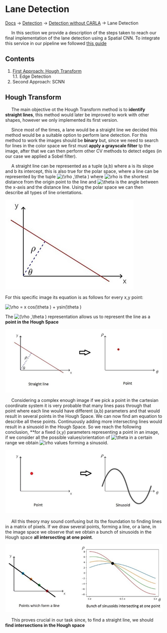 # Lane Detection
[Docs][docs-url] -> [Detection][detection-path] -> [Detection without CARLA][detection-no-carla] -> Lane Detection

&nbsp;&nbsp;&nbsp;&nbsp; In this section we provide a description of the steps taken to reach our final implementation of the lane detection using a Spatial CNN. To integrate this service in our pipeline we followed [this guide][lane-detection-guide]

## Contents
1.  [First Approach: Hough Transform](#Hough-Transform)  
    1.1. Edge Detection
2.  Second Approach: SCNN

## Hough Transform

&nbsp;&nbsp;&nbsp;&nbsp; The main objective ot the Hough Transform method is to **identify straight lines**, this method would later be improved to work with other shapes, however we only implemented its first version.

&nbsp;&nbsp;&nbsp;&nbsp; Since most of the times, a lane would be a straight line we decided this method would be a suitable option to perform lane detection. For this method to work the images should be **binary** but, since we need to search for lines in the color space we first must **apply a grayscale filter** tp the image, after that we can then perform other CV methods to detect edges (in our case we applied a Sobel filter).


&nbsp;&nbsp;&nbsp;&nbsp; A straight line can be represented as a tuple (a,b) where a is its slope and b its intercept, this is also true for the polar space, where a line can be represented by the tuple <img src="https://latex.codecogs.com/gif.latex?(\rho&space;,\theta&space;)" title="(\rho ,\theta )" /> where <img src="https://latex.codecogs.com/gif.latex?\rho" title="\rho" />  is the shortest distance from the origin point to the line and <img src="https://latex.codecogs.com/gif.latex?\theta" title="\theta" /> is the angle between the x-axis and the distance line. Using the polar space we can then describe all types of line orientations.

![Line with polar space relation][polar-space-line]

For this specific image its equation is as follows for every x,y point: 

<img src="https://latex.codecogs.com/gif.latex?\rho&space;=&space;x&space;cos(\theta&space;)&space;&plus;&space;ysin(\theta&space;)" title="\rho = x cos(\theta ) + ysin(\theta )" />  

<br>

The <img src="https://latex.codecogs.com/gif.latex?(\rho&space;,\theta&space;)" title="(\rho ,\theta )" /> representation allows us to represent the line as a **point in the Hough Space**

![Line representation in the Hough Space][polar-space-hough]

&nbsp;&nbsp;&nbsp;&nbsp; Considering a complex enough image if we pick a point in the cartesian coordinate system it is very probable that many lines pass through that point where each line would have different (a,b) parameters and that would result in several points in the Hough Space. We can now find am equation to describe all these points. Continuously adding more intersecting lines would result in a sinusoid in the Hough Space. So we reach the following conclusion, **for a fixed (x,y) parameters representing a point in an image, if we consider all the possible values/orientation of <img src="https://latex.codecogs.com/gif.latex?\theta" title="\theta" /> in a certain range we obtain <img src="https://latex.codecogs.com/gif.latex?\rho" title="\rho" /> values forming a sinusoid.

![Point representation of all its values, forming a sinusoid][hough-sinusoid]


&nbsp;&nbsp;&nbsp;&nbsp; All this theory may sound confusing but its the foundation to finding lines in a matrix of pixels. If we draw several points, forming a line, or a lane, in the image space we observe that we obtain a bunch of sinusoids in the Hough space **all intersecting at one point**.

![Hough representation of points forming a line in the image space][hough-sinusoid-intersect]

&nbsp;&nbsp;&nbsp;&nbsp; This proves crucial in our task since, to find a straight line, we should **find intersections in the Hough space**


[docs-url]: ../../../README.md
[detection-path]: ../
[detection-no-carla]: Detection.md
[lane-detection-guide]: https://towardsdatascience.com/tutorial-build-a-lane-detector-679fd8953132#bbac
[polar-space-line]: ../../Images/Lane/polar_line.jpg
[polar-space-hough]: ../../Images/Lane/polar_hough.jpg
[hough-sinusoid]: ../../Images/Lane/hough_sinusoid.jpg
[hough-sinusoid-intersect]: ../../Images/Lane/hough_intersect_lines.jpg